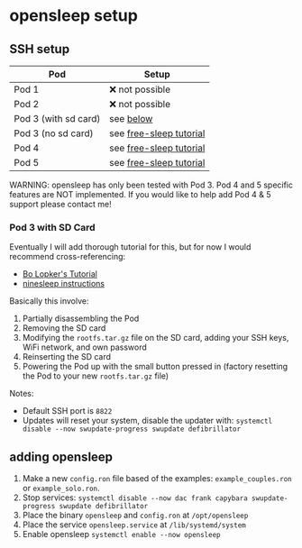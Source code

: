 # opensleep setup

## SSH setup
| Pod | Setup |
| --- | ----- |
| Pod 1 | ❌ not possible |
| Pod 2 | ❌ not possible |
| Pod 3 (with sd card) | see [below](#pod-3-with-sd-card) |
| Pod 3 (no sd card) | see [free-sleep tutorial](https://github.com/throwaway31265/free-sleep/blob/main/INSTALLATION.md) |
| Pod 4 | see [free-sleep tutorial](https://github.com/throwaway31265/free-sleep/blob/main/INSTALLATION.md) |
| Pod 5 | see [free-sleep tutorial](https://github.com/throwaway31265/free-sleep/blob/main/INSTALLATION.md) |

WARNING: opensleep has only been tested with Pod 3. Pod 4 and 5 specific features are NOT implemented.
If you would like to help add Pod 4 & 5 support please contact me!

### Pod 3 with SD Card

Eventually I will add thorough tutorial for this, but for now I would recommend cross-referencing:
 - [Bo Lopker's Tutorial](https://blopker.com/writing/04-zerosleep-1/#disassembly-overview)
 - [ninesleep instructions](https://github.com/bobobo1618/ninesleep?tab=readme-ov-file#instructions)

Basically this involve:
 1. Partially disassembling the Pod
 2. Removing the SD card
 3. Modifying the `rootfs.tar.gz` file on the SD card, adding your SSH keys, WiFi network, and own password
 4. Reinserting the SD card
 5. Powering the Pod up with the small button pressed in (factory resetting the Pod to your new `rootfs.tar.gz` file)

Notes:
- Default SSH port is `8822`
- Updates will reset your system, disable the updater with: `systemctl disable --now swupdate-progress swupdate defibrillator`

## adding opensleep
 1. Make a new `config.ron` file based of the examples: `example_couples.ron` or `example_solo.ron`.
 2. Stop services: `systemctl disable --now dac frank capybara swupdate-progress swupdate defibrillator`
 3. Place the binary `opensleep` and `config.ron` at `/opt/opensleep`
 4. Place the service `opensleep.service` at `/lib/systemd/system`
 5. Enable opensleep `systemctl enable --now opensleep`
